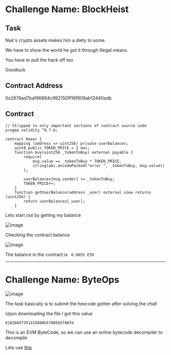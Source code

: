 # Challenge Name: BlockHeist

## Task

Nuk's crypto assets makes him a diety to some.
 
We have to show the world he got it through illegal means.
 
You have to pull the hack off too
 
Goodluck
 
## Contract Address  
 
0x2876ad7baf96864c992150ff16f909ab12440adb 

 
## Contract

```sol
// Stripped to only important sections of contract source code
pragma solidity ^0.7.6;

contract Haxor {
    mapping (address => uint256) private userBalances;
    uint8 public TOKEN_PRICE = 2 wei;
    function buy(uint256 _tokenToBuy) external payable {
        require(
            msg.value == _tokenToBuy * TOKEN_PRICE, 
            string(abi.encodePacked("error ", _tokenToBuy, msg.value))
        );

        userBalances[msg.sender] += _tokenToBuy;
        TOKEN_PRICE++;
    }
    function getUserBalance(address _user) external view returns (uint256) {
        return userBalances[_user];
    }
```

Lets start out by getting my balance 

![image](https://github.com/user-attachments/assets/c23e017b-8a1f-4bda-b086-0c967176d343)

Checking the contract balance

![image](https://github.com/user-attachments/assets/18d6dcfb-5240-416e-806a-4688e4b89d4a)

The balance in the contract is ` 0.0055 ETH`

--------------------

# Challenge Name: ByteOps

![image](https://github.com/user-attachments/assets/50f367dd-1c05-474f-b98f-83e7f53ff827)

The task basically is to submit the hexcode gotten after solving the chall

Upon downloading the file I got this value

```
6182665f351415600b57005b5f80fd
```
This is an EVM ByteCode, so we can use an online bytecode decompiler to decompile

Lets use [this](https://ethervm.io/decompile)













